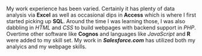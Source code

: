 My work experience has been varied. Certainly it has plenty of data analysis via **Excel** as well as occasional dips in **Access** which is where I first started picking up **SQL**. Around the time I was learning those, I was also dabbling in _HTML_ and _CSS_ to build webpages with backend support in _PHP_. Overtime other software like **Cognos** and languages like _JavaScript_ and **R** were added to my skill set. My work in _**Salesforce.com**_ has utilized both my analyics and my webpage skills. 

